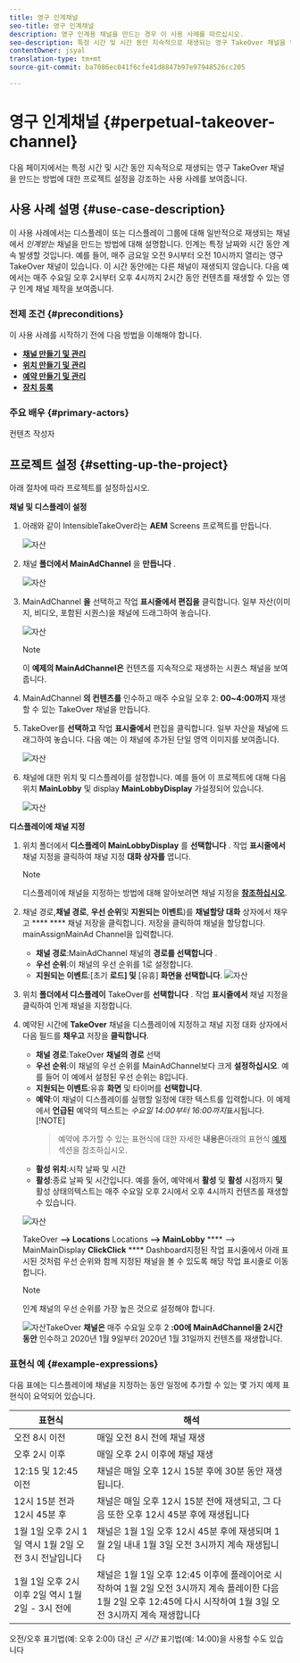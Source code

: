 ```yaml
---
title: 영구 인계채널
seo-title: 영구 인계채널
description: 영구 인계용 채널을 만드는 경우 이 사용 사례를 따르십시오.
seo-description: 특정 시간 및 시간 동안 지속적으로 재생되는 영구 TakeOver 채널을 만드는 프로젝트를 설정하는 경우에는 이 사용 사례를 따르십시오.
contentOwner: jsyal
translation-type: tm+mt
source-git-commit: ba7086ec041f6cfe41d8847b97e97948526cc205

---
```



# 영구 인계채널 {#perpetual-takeover-channel}

다음 페이지에서는 특정 시간 및 시간 동안 지속적으로 재생되는 영구 TakeOver 채널을 만드는 방법에 대한 프로젝트 설정을 강조하는 사용 사례를 보여줍니다.

## 사용 사례 설명 {#use-case-description}

이 사용 사례에서는 디스플레이 또는 디스플레이 그룹에 대해 일반적으로 재생되는 채널에서 *인계받는* 채널을 만드는 방법에 대해 설명합니다. 인계는 특정 날짜와 시간 동안 계속 발생할 것입니다.
예를 들어, 매주 금요일 오전 9시부터 오전 10시까지 열리는 영구 TakeOver 채널이 있습니다. 이 시간 동안에는 다른 채널이 재생되지 않습니다. 다음 예에서는 매주 수요일 오후 2시부터 오후 4시까지 2시간 동안 컨텐츠를 재생할 수 있는 영구 인계 채널 제작을 보여줍니다.

### 전제 조건 {#preconditions}

이 사용 사례를 시작하기 전에 다음 방법을 이해해야 합니다.

* **[채널 만들기 및 관리](managing-channels.md)**
* **[위치 만들기 및 관리](managing-locations.md)**
* **[예약 만들기 및 관리](managing-schedules.md)**
* **[장치 등록](device-registration.md)**

### 주요 배우 {#primary-actors}

컨텐츠 작성자

## 프로젝트 설정 {#setting-up-the-project}

아래 절차에 따라 프로젝트를 설정하십시오.

**채널 및 디스플레이 설정**

1. 아래와 같이 IntensibleTakeOver라는 **AEM** Screens 프로젝트를 만듭니다.

   ![자산](assets/p_usecase1.png)

1. 채널 **폴더에서 MainAdChannel** 을 **만듭니다** .

   ![자산](assets/p_usecase2.png)

1. MainAdChannel **을** 선택하고 작업 **표시줄에서 편집을** 클릭합니다. 일부 자산(이미지, 비디오, 포함된 시퀀스)을 채널에 드래그하여 놓습니다.

   ![자산](assets/p_usecase3.png)


   >[!NOTE]
   >이 **예제의 MainAdChannel은** 컨텐츠를 지속적으로 재생하는 시퀀스 채널을 보여줍니다.

1. MainAdChannel **의 컨텐츠를** 인수하고 매주 수요일 오후 2: **00~4:00까지** 재생할 수 있는 TakeOver 채널을 만듭니다.

1. TakeOver를 **선택하고** 작업 **표시줄에서** 편집을 클릭합니다. 일부 자산을 채널에 드래그하여 놓습니다. 다음 예는 이 채널에 추가된 단일 영역 이미지를 보여줍니다.

   ![자산](assets/p_usecase4.png)

1. 채널에 대한 위치 및 디스플레이를 설정합니다. 예를 들어 이 프로젝트에 대해 다음 위치 **MainLobby** 및 display **MainLobbyDisplay** 가설정되어 있습니다.

   ![자산](assets/p_usecase5.png)

**디스플레이에 채널 지정**

1. 위치 폴더에서 **디스플레이 MainLobbyDisplay** 를 **선택합니다** . 작업 **표시줄에서** 채널 지정을 클릭하여 채널 지정 **대화 상자를** 엽니다.

   >[!NOTE]
   >디스플레이에 채널을 지정하는 방법에 대해 알아보려면 채널 지정을 **[참조하십시오](channel-assignment.md)**.

1. 채널 경로,**채널 경로**, **우선 순위**&#x200B;및 **지원되는 이벤트**)를 **채널할당 대화** 상자에서 채우고 **** **** 채널 저장을 클릭합니다. 저장을 클릭하여 채널을 할당합니다. mainAssignMainAd Channel을 입력합니다.

   * **채널 경로**:MainAdChannel 채널의 **경로를 선택합니다** .
   * **우선 순위**:이 채널의 우선 순위를 1로 설정합니다.
   * **지원되는 이벤트**:[초기 **로드] 및** [유휴] **화면을 선택합니다**.
   ![자산](assets/p_usecase6.png)

1. 위치 **폴더에서 디스플레이** TakeOver를 **선택합니다** . 작업 **표시줄에서** 채널 지정을 클릭하여 인계 채널을 지정합니다.

1. 예약된 시간에 **TakeOver** 채널을 디스플레이에 지정하고 채널 지정 대화 상자에서 다음 필드를 **채우고** 저장을 **클릭합니다**.

   * **채널 경로**:TakeOver **채널의 경로** 선택
   * **우선 순위**:이 채널의 우선 순위를 MainAdChannel보다 크게 **설정하십시오**. 예를 들어 이 예에서 설정된 우선 순위는 8입니다.
   * **지원되는 이벤트**:유휴 **화면** 및 타이머를 **선택합니다**.
   * **예약**:이 채널이 디스플레이를 실행할 일정에 대한 텍스트를 입력합니다. 이 예제에서 **언급된** 예약의 텍스트는 *수요일 14:00부터 16:00까지*표시됩니다.
      [!NOTE]
      > 예약에 추가할 수 있는 표현식에 대한 자세한 **내용은**&#x200B;아래의 표현식 [예제](#example-expressions) 섹션을 참조하십시오.
   * **활성 위치**:시작 날짜 및 시간
   * **활성**:종료 날짜 및 시간입니다.
   예를 들어, 예약에서 **활성** 및 **활성** 시점까지 **및** 활성 상태의텍스트는 매주 수요일 오후 2시에서 오후 4시까지 컨텐츠를 재생할 수 있습니다.


   ![자산](assets/p_usecase7.png)

   TakeOver **—> Locations** Locations **—> MainLobby** **** —> MainMainDisplay **ClickClick** **** Dashboard지정된 작업 표시줄에서 아래 표시된 것처럼 우선 순위와 함께 지정된 채널을 볼 수 있도록 해당 작업 표시줄로 이동합니다.

   >[!NOTE]
   >인계 채널의 우선 순위를 가장 높은 것으로 설정해야 합니다.

   ![자산](assets/p_usecase8.png)TakeOver **채널은** 매주 수요일 오후 2 **:00에 MainAdChannel을 2시간 동안** 인수하고 2020년 1월 9일부터 2020년 1월 31일까지 컨텐츠를 재생합니다.

### 표현식 예 {#example-expressions}

다음 표에는 디스플레이에 채널을 지정하는 동안 일정에 추가할 수 있는 몇 가지 예제 표현식이 요약되어 있습니다.

| **표현식** | **해석** |
|---|---|
| 오전 8시 이전 | 매일 오전 8시 전에 채널 재생 |
| 오후 2시 이후 | 매일 오후 2시 이후에 채널 재생 |
| 12:15 및 12:45 이전 | 채널은 매일 오후 12시 15분 후에 30분 동안 재생됩니다. |
| 12시 15분 전과 12시 45분 후 | 채널은 매일 오후 12시 15분 전에 재생되고, 그 다음 또한 오후 12시 45분 후에 재생됩니다 |
| 1월 1일 오후 2시 1일 역시 1월 2일 오전 3시 전날입니다 | 채널은 1월 1일 오후 12시 45분 후에 재생되며 1월 2일 내내 1월 3일 오전 3시까지 계속 재생됩니다 |
| 1월 1일 오후 2시 이후 2일 역시 1월 2일 - 3시 전에 | 채널은 1월 1일 오후 12:45 이후에 플레이어로 시작하여 1월 2일 오전 3시까지 계속 플레이한 다음 1월 2일 오후 12:45에 다시 시작하여 1월 3일 오전 3시까지 계속 재생합니다 |

오전/오후 표기법(예: 오후 2:00) 대신 _군 시간_ 표기법(예: 14:00)을 사용할 수도 있습니다
